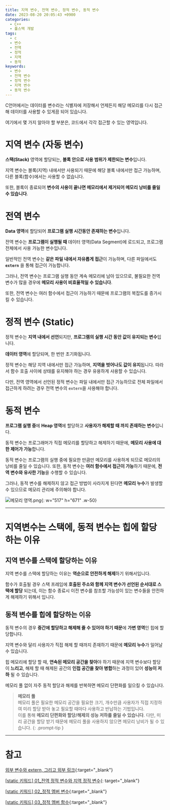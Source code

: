 ```yaml
---
title: 지역 변수, 전역 변수, 정적 변수, 동적 변수
date: 2023-08-20 20:05:43 +0900
categories:
  - C++
  - 풀스택 개발
tags:
  - c
  - 변수
  - 전역
  - 정적
  - 지역
  - 동적
keywords:
  - 변수
  - 전역 변수
  - 정적 변수
  - 지역 변수
  - 동적 변수
---
```


C언어에서는 데이터를 변수라는 식별자에 저장해서 언제든지 해당 메모리를 다시 접근해 데이터를 사용할 수 있게끔 되어 있습니다.

여기에서 몇 가지 알아야 할 부분은, 코드에서 각각 접근할 수 있는 영역입니다.



# 지역 변수 (자동 변수)

<span class="keyword">**스택(Stack)**</span> 영역에 할당되는, **블록 안으로 사용 범위가 제한되는 변수**입니다.

지역 변수는 블록(지역) 내에서만 사용되기 때문에 해당 블록 내에서만 접근 가능하며, 다른 블록(함수)에서는 사용할 수 없습니다.

또한, 블록이 종료되어 <span class="font_highlight">**변수의 사용이 끝나면 메모리에서 제거되어 메모리 낭비를 줄일 수 있습니다**</span>.

# 전역 변수

<span class="keyword">**Data 영역**</span>에 할당되어 **프로그램 실행 시간동안 존재하는 변수**입니다.

전역 변수는 **프로그램이 실행될 때** 데이터 영역(Data Segment)에 로드되고, 프로그램 전체에서 사용 가능한 변수입니다. 

일반적인 전역 변수는 **같은 파일 내에서 자유롭게 접근**이 가능하며, 다른 파일에서도 **`extern`** 을 통해 접근이 가능합니다.

그러나, 전역 변수는 프로그램 실행 동안 계속 메모리에 남아 있으므로, 불필요한 전역 변수가 많을 경우에 **메모리 사용이 비효율적일 수 있습니다**.

또한, 전역 변수는 여러 함수에서 접근이 가능하기 때문에 프로그램의 복잡도를 증가시킬 수 있습니다.

# 정적 변수 (Static)

정적 변수는 **지역 내에서 선언**되지만, <span class="font_highlight">**프로그램의 실행 시간 동안 값이 유지되는 변수**</span>입니다.

<span class="keyword">**데이터 영역**</span>에 할당되며, 한 번만 초기화됩니다.

정적 변수는 해당 지역 내에서만 접근 가능하며, **지역을 벗어나도 값이 유지**됩니다. 따라서 함수 호출 사이에 상태를 유지해야 하는 경우 유용하게 사용할 수 있습니다.

다만, 전역 영역에서 선언된 정적 변수는 파일 내에서만 접근 가능하므로 전체 파일에서 접근하게 하려는 경우 전역 변수의 `extern`을 사용해야 합니다.

# 동적 변수

**프로그램 실행 중**에 <span class="keyword">**Heap 영역**</span>에 할당하고 <span class="font_highlight">**사용자가 해제할 때 까지 존재하는 변수**</span>입니다.

동적 변수는 프로그래머가 직접 메모리를 할당하고 해제하기 때문에, **메모리 사용에 대한 제어가 가능**합니다.

동적 변수는 프로그램의 실행 중에 필요한 만큼만 메모리를 사용하게 되므로 메모리의 낭비를 줄일 수 있습니다. 또한, 동적 변수는 **여러 함수에서 접근이 가능**하기 때문에, **전역 변수와 유사한 기능**을 수행할 수 있습니다.

그러나, 동적 변수를 해제하지 않고 접근 방법이 사라지게 된다면 **메모리 누수**가 발생할 수 있으므로 메모리 관리에 주의해야 합니다.

![메모리 영역.png](https://i.postimg.cc/fWqvtq2v/image.png){: w="517" h="671" .w-50}

---

# 지역변수는 스택에, 동적 변수는 힙에 할당하는 이유

## 지역 변수를 **스택**에 할당하는 이유

지역 변수를 <span class="keyword">스택</span>에 할당하는 이유는 <span class="font_highlight">**역순으로 안전하게 해제**</span>하기 위해서입니다.

함수가 호출될 경우 <span class="keyword">스택 프레임</span>에 **호출된 주소와 함께 지역 변수가 선언된 순서대로 스택에 할당** 되는데, 이는 함수 종료시 이전 변수를 참조할 가능성이 있는 변수들을 안전하게 해제하기 위해서 입니다.

## 동적 변수를 **힙**에 할당하는 이유

동적 변수의 경우 **중간에 할당하고 해제해 줄 수 있어야 하기 때문**에 **가변 영역**인 <span class="keyword">힙</span>에 할당합니다.

지역 변수와 달리 사용자가 직접 해제 할 때까지 존재하기 때문에 **메모리 누수**가 일어날 수 있습니다.

힙 메모리에 할당 할 때, **연속된 메모리 공간을 찾아**야 하기 때문에 지역 변수보다 할당이 **느리고**, 해제 할 때 해제된 공간의 **인접 공간을 찾아 병합**하는 과정이 있어 **성능이 저하** 될 수 있습니다.

메모리 풀 없이 자주 동적 할당과 해제를 반복하면 <span class="important">메모리 단편화</span>를 일으킬 수 있습니다.


> **메모리 풀**
> <br> 메모리 풀은 필요한 메모리 공간을 필요한 크기, 개수만큼 사용자가 직접 지정하여 미리 할당 받아 놓고 필요할 때마다 사용하고 반납하는 기법입니다.
> <br> 이를 통해 **메모리 단편화와 할당/해제의 성능 저하를 줄일 수 있습니다**. 다만, 미리 공간을 할당 받기 때문에 메모리 풀을 사용하지 않으면 메모리 낭비가 될 수 있습니다.
{: .prompt-tip }



---

# 참고

[외부 변수와 extern, 그리고 외부 링크](/posts/%EC%99%B8%EB%B6%80-%EB%B3%80%EC%88%98%EC%99%80-extern-%EA%B7%B8%EB%A6%AC%EA%B3%A0-%EC%99%B8%EB%B6%80-%EB%A7%81%ED%81%AC/){:target="_blank"}

[[static 키워드] 01_전역 정적 변수와 지역 정적 변수](/posts/static-01-%EC%A0%84%EC%97%AD-%EC%A0%95%EC%A0%81-%EB%B3%80%EC%88%98%EC%99%80-%EC%A7%80%EC%97%AD-%EC%A0%95%EC%A0%81-%EB%B3%80%EC%88%98/){: target="_blank"}

[[static 키워드] 02_정적 멤버 변수](/posts/static-02-%EC%A0%95%EC%A0%81-%EB%A9%A4%EB%B2%84-%EB%B3%80%EC%88%98/){:target="_blank"}

[[static 키워드] 03_정적 멤버 함수](/posts/static-03-%EC%A0%95%EC%A0%81-%EB%A9%A4%EB%B2%84-%ED%95%A8%EC%88%98/){:target="_blank"}